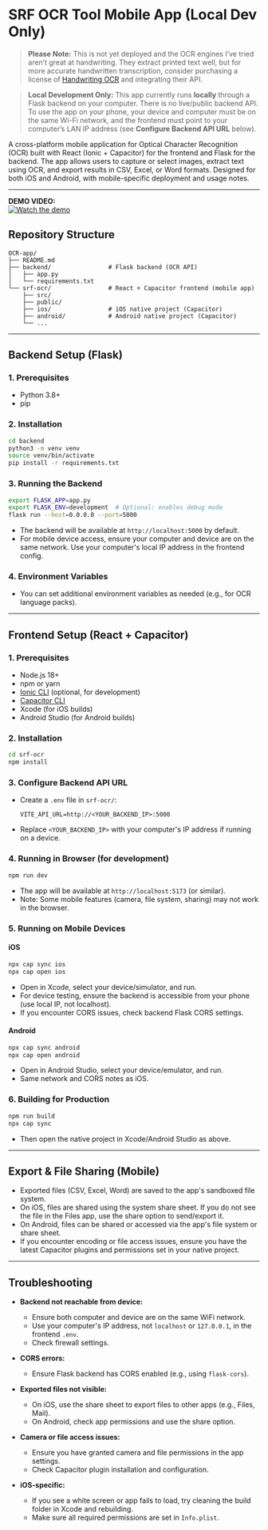 # SRF OCR Tool Mobile App (Local Dev Only)

> **Please Note:** This is not yet deployed and the OCR engines I’ve tried aren’t great at handwriting. They extract printed text well, but for more accurate handwritten transcription, consider purchasing a license of [Handwriting OCR](https://www.handwritingocr.com/) and integrating their API.

> **Local Development Only:**
> This app currently runs **locally** through a Flask backend on your computer. There is no live/public backend API. To use the app on your phone, your device and computer must be on the same Wi-Fi network, and the frontend must point to your computer’s LAN IP address (see **Configure Backend API URL** below).

A cross-platform mobile application for Optical Character Recognition (OCR) built with React (Ionic + Capacitor) for the frontend and Flask for the backend. The app allows users to capture or select images, extract text using OCR, and export results in CSV, Excel, or Word formats. Designed for both iOS and Android, with mobile-specific deployment and usage notes.

---

**DEMO VIDEO:**  
[![Watch the demo](https://i.ytimg.com/vi/ScAFJ0KLNjk/oar2.jpg?sqp=-oaymwEoCMwCENAFSFqQAgHyq4qpAxcIARUAAIhC2AEB4gEKCBgQAhgGOAFAAQ==&rs=AOn4CLAJb5jFLQJ4jhsYwReeyqL55a0a-w)](https://youtube.com/shorts/ScAFJ0KLNjk)

## Repository Structure

```
OCR-app/
├── README.md
├── backend/                # Flask backend (OCR API)
│   ├── app.py
│   └── requirements.txt
└── srf-ocr/                # React + Capacitor frontend (mobile app)
    ├── src/
    ├── public/
    ├── ios/                # iOS native project (Capacitor)
    ├── android/            # Android native project (Capacitor)
    └── ...
```

---

## Backend Setup (Flask)

### 1. Prerequisites
- Python 3.8+
- pip

### 2. Installation
```bash
cd backend
python3 -m venv venv
source venv/bin/activate
pip install -r requirements.txt
```

### 3. Running the Backend
```bash
export FLASK_APP=app.py
export FLASK_ENV=development  # Optional: enables debug mode
flask run --host=0.0.0.0 --port=5000
```
- The backend will be available at `http://localhost:5000` by default.
- For mobile device access, ensure your computer and device are on the same network. Use your computer's local IP address in the frontend config.

### 4. Environment Variables
- You can set additional environment variables as needed (e.g., for OCR language packs).

---

## Frontend Setup (React + Capacitor)

### 1. Prerequisites
- Node.js 18+
- npm or yarn
- [Ionic CLI](https://ionicframework.com/docs/cli) (optional, for development)
- [Capacitor CLI](https://capacitorjs.com/docs/getting-started)
- Xcode (for iOS builds)
- Android Studio (for Android builds)

### 2. Installation
```bash
cd srf-ocr
npm install
```

### 3. Configure Backend API URL
- Create a `.env` file in `srf-ocr/`:
  ```env
  VITE_API_URL=http://<YOUR_BACKEND_IP>:5000
  ```
- Replace `<YOUR_BACKEND_IP>` with your computer's IP address if running on a device.

### 4. Running in Browser (for development)
```bash
npm run dev
```
- The app will be available at `http://localhost:5173` (or similar).
- Note: Some mobile features (camera, file system, sharing) may not work in the browser.

### 5. Running on Mobile Devices

#### iOS
```bash
npx cap sync ios
npx cap open ios
```
- Open in Xcode, select your device/simulator, and run.
- For device testing, ensure the backend is accessible from your phone (use local IP, not localhost).
- If you encounter CORS issues, check backend Flask CORS settings.

#### Android
```bash
npx cap sync android
npx cap open android
```
- Open in Android Studio, select your device/emulator, and run.
- Same network and CORS notes as iOS.

### 6. Building for Production
```bash
npm run build
npx cap sync
```
- Then open the native project in Xcode/Android Studio as above.

---

## Export & File Sharing (Mobile)
- Exported files (CSV, Excel, Word) are saved to the app's sandboxed file system.
- On iOS, files are shared using the system share sheet. If you do not see the file in the Files app, use the share option to send/export it.
- On Android, files can be shared or accessed via the app's file system or share sheet.
- If you encounter encoding or file access issues, ensure you have the latest Capacitor plugins and permissions set in your native project.

---

## Troubleshooting

- **Backend not reachable from device:**
  - Ensure both computer and device are on the same WiFi network.
  - Use your computer's IP address, not `localhost` or `127.0.0.1`, in the frontend `.env`.
  - Check firewall settings.

- **CORS errors:**
  - Ensure Flask backend has CORS enabled (e.g., using `flask-cors`).

- **Exported files not visible:**
  - On iOS, use the share sheet to export files to other apps (e.g., Files, Mail).
  - On Android, check app permissions and use the share option.

- **Camera or file access issues:**
  - Ensure you have granted camera and file permissions in the app settings.
  - Check Capacitor plugin installation and configuration.

- **iOS-specific:**
  - If you see a white screen or app fails to load, try cleaning the build folder in Xcode and rebuilding.
  - Make sure all required permissions are set in `Info.plist`.
